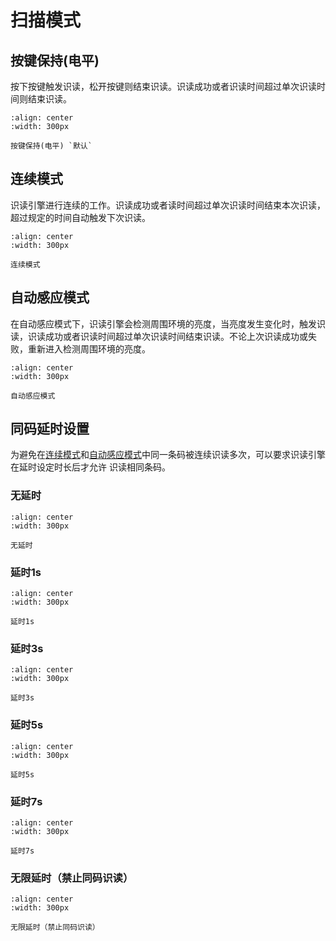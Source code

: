 # 扫描模式

## 按键保持(电平)
按下按键触发识读，松开按键则结束识读。识读成功或者识读时间超过单次识读时间则结束识读。


```{figure} ../../../media/2050200.png
:align: center
:width: 300px

按键保持(电平) `默认`
```

## 连续模式
识读引擎进行连续的工作。识读成功或者读时间超过单次识读时间结束本次识读，超过规定的时间自动触发下次识读。

```{figure} ../../../media/2050204.png
:align: center
:width: 300px

连续模式
```


## 自动感应模式
在自动感应模式下，识读引擎会检测周围环境的亮度，当亮度发生变化时，触发识读，识读成功或者识读时间超过单次识读时间结束识读。不论上次识读成功或失败，重新进入检测周围环境的亮度。

```{figure} ../../../media/2050209.png
:align: center
:width: 300px

自动感应模式
```

## 同码延时设置
为避免在[连续模式](#连续模式)和[自动感应模式](#自动感应模式)中同一条码被连续识读多次，可以要求识读引擎在延时设定时长后才允许 识读相同条码。

### 无延时

```{figure} ../../../media/3030C90.png
:align: center
:width: 300px

无延时
```

### 延时1s

```{figure} ../../../media/3030C91.png
:align: center
:width: 300px

延时1s
```

### 延时3s

```{figure} ../../../media/3030C93.png
:align: center
:width: 300px

延时3s
```

### 延时5s

```{figure} ../../../media/3030C95.png
:align: center
:width: 300px

延时5s
```

### 延时7s

```{figure} ../../../media/3030C97.png
:align: center
:width: 300px

延时7s
```

### 无限延时（禁止同码识读）

```{figure} ../../../media/3030C99.png
:align: center
:width: 300px

无限延时（禁止同码识读）
```